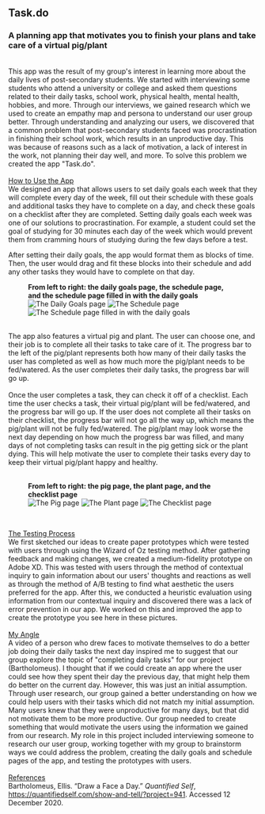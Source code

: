 ## Task.do

### A planning app that motivates you to finish your plans and take care of a virtual pig/plant
<br />
This app was the result of my group's interest in learning more about the daily lives of post-secondary students. We started with interviewing some students who attend a university or college and asked them questions related to their daily tasks, school work, physical health, mental health, hobbies, and more. Through our interviews, we gained research which we used to create an empathy map and persona to understand our user group better. Through understanding and analyzing our users, we discovered that a common problem that post-secondary students faced was procrastination in finishing their school work, which results in an unproductive day. This was because of reasons such as a lack of motivation, a lack of interest in the work, not planning their day well, and more. To solve this problem we created the app "Task.do".
<br /><br />
<u>How to Use the App</u> <br />
We designed an app that allows users to set daily goals each week that they will complete every day of the week, fill out their schedule with these goals and additional tasks they have to complete on a day, and check these goals on a checklist after they are completed. Setting daily goals each week was one of our solutions to procrastination. For example, a student could set the goal of studying for 30 minutes each day of the week which would prevent them from cramming hours of studying during the few days before a test.

After setting their daily goals, the app would format them as blocks of time. Then, the user would drag and fit these blocks into their schedule and add any other tasks they would have to complete on that day.
<figure class="TaskApp">
    <figcaption> <b>From left to right: the daily goals page, the schedule page, and the schedule page filled in with the daily goals</b></figcaption>
        <img src="img/DailyGoals.png" class="Task" alt="The Daily Goals page"/>
    <img src="img/Schedule.png" class="Task" alt="The Schedule page"/> 
    <img src="img/ScheduleFilled.png" class="Task" alt="The Schedule page filled in with the daily goals"/> 
</figure> 
    <br/>
The app also features a virtual pig and plant. The user can choose one, and their job is to complete all their tasks to take care of it. The progress bar to the left of the pig/plant represents both how many of their daily tasks the user has completed as well as how much more the pig/plant needs to be fed/watered. As the user completes their daily tasks, the progress bar will go up.
<br /><br />
Once the user completes a task, they can check it off of a checklist. Each time the user checks a task, their virtual pig/plant will be fed/watered, and the progress bar will go up. If the user does not complete all their tasks on their checklist, the progress bar will not go all the way up, which means the pig/plant will not be fully fed/watered. The pig/plant may look worse the next day depending on how much the progress bar was filled, and many days of not completing tasks can result in the pig getting sick or the plant dying. This will help motivate the user to complete their tasks every day to keep their virtual pig/plant happy and healthy.<br /><br />
<figure class="TaskApp">
    <figcaption> <b>From left to right: the pig page, the plant page, and the checklist page</b></figcaption>
    <img src="img/Pig.png" class="Task" alt="The Pig page"/>
    <img src="img/Plant.png" class="Task" alt="The Plant page"/> 
    <img src="img/Tasks.png" class="Task" alt="The Checklist page"/> 
</figure> 
    <br/>

<u>The Testing Process</u> <br />
We first sketched our ideas to create paper prototypes which were tested with users through using the Wizard of Oz testing method. After gathering feedback and making changes, we created a medium-fidelity prototype on Adobe XD. This was tested with users through the method of contextual inquiry to gain information about our users' thoughts and reactions as well as through the method of A/B testing to find what aesthetic the users preferred for the app. After this, we conducted a heuristic evaluation using information from our contextual inquiry and discovered there was a lack of error prevention in our app. We worked on this and improved the app to create the prototype you see here in these pictures.
<br />
<br />
<u>My Angle</u> <br />
A video of a person who drew faces to motivate themselves to do a better job doing their daily tasks the next day inspired me to suggest that our group explore the topic of "completing daily tasks" for our project (Bartholomeus). I thought that if we could create an app where the user could see how they spent their day the previous day, that might help them do better on the current day. However, this was just an initial assumption. Through user research, our group gained a better understanding on how we could help users with their tasks which did not match my initial assumption. Many users knew that they were unproductive for many days, but that did not motivate them to be more productive. Our group needed to create something that would motivate the users using the information we gained from our research. My role in this project included interviewing someone to research our user group, working together with my group to brainstorm ways we could address the problem, creating the daily goals and schedule pages of the app, and testing the prototypes with users.
<br />
<br />
<u>References</u> <br />
Bartholomeus, Ellis. “Draw a Face a Day.” <i>Quantified Self</i>, <a class=citation>https://quantifiedself.com/show-and-tell/?project=941</a>. Accessed 12 December 2020.